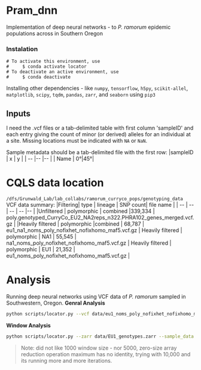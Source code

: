 # Pram_dnn
Implementation of deep neural networks - to _P. ramorum_ epidemic populations across in Southern Oregon 

### Instalation
```conda
# To activate this environment, use
#     $ conda activate locator
# To deactivate an active environment, use
#     $ conda deactivate
```
Installing other dependencies - like `numpy`, `tensorflow`, `h5py`, `scikit-allel`, `matplotlib`, `scipy`, `tqdm`, `pandas`,
`zarr`, and `seaborn` using `pip3`

## Inputs
I need the .vcf files or a tab-delimited table with first column 'sampleID' and each entry giving the count of minor (or derived) alleles for an individual at a site. Missing locations must be indicated with `NA` or `NaN`. 

Sample metadata should be a tab-delimited file with the first row:
|sampleID | x | y |
| --      |-- |-- |
| Name    | 0°|45°|


# CQLS data location
`/dfs/Grunwald_Lab/lab_collabs/ramorum_curryco_pops/genotyping_data`
VCF data summary:
|Filtering| type | lineage | SNP count| file name |
| -- | -- | -- | -- |-- |
|Unfiltered | polymorphic | combined |339,334 | poly.genotyped_CurryCo_EU2_NA2reps_n322.PHRA102_genes_merged.vcf.gz |
|Heavily filtered | polymorphic |combined | 68,787 |  eu1_na1_noms_poly_nofixhet_nofixhomo_maf5.vcf.gz |
Heavily filtered | polymorphic | NA1 | 55,545 | na1_noms_poly_nofixhet_nofixhomo_maf5.vcf.gz |
Heavily filtered | polymorphic | EU1 | 21,352 | eu1_noms_poly_nofixhet_nofixhomo_maf5.vcf.gz |


# Analysis
Running deep neural networks using VCF data of _P. ramorum_ sampled in Southwestern, Oregon.
**Genral Analysis**
```bash
python scripts/locator.py --vcf data/eu1_noms_poly_nofixhet_nofixhomo_maf5.vcf.gz --sample_data data/EU1_sample_data.csv --out out/EU1/EU1
```
**Window Analysis**
```bash
python scripts/locator.py --zarr data/EU1_genotypes.zarr --sample_data data/EU1_sample_data.csv --out out/EU1/ --windows --window_size 10000
```
> Note: did not like 1000 window size - nor 5000, zero-size array reduction operation maximum has no identity, trying with 10,000 and its running more and more iterations.
